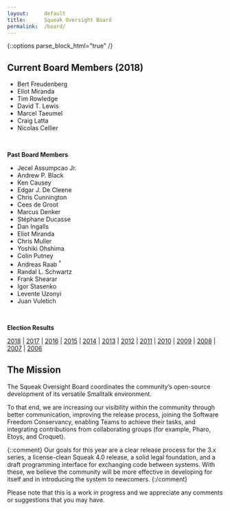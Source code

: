 ```yaml
---
layout:     default
title:      Squeak Oversight Board
permalink:  /board/
---
```

{::options parse_block_html="true" /}
<div class="row">
<div class="col-md-6 col-lg-6">

## Current Board Members (2018)

- Bert Freudenberg
- Eliot Miranda
- Tim Rowledge
- David T. Lewis
- Marcel Taeumel
- Craig Latta
- Nicolas Cellier

<br />

**Past Board Members**

- Jecel Assumpcao Jr.
- Andrew P. Black
- Ken Causey
- Edgar J. De Cleene
- Chris Cunnington
- Cees de Groot
- Marcus Denker
- Stéphane Ducasse
- Dan Ingalls
- Eliot Miranda
- Chris Muller
- Yoshiki Ohshima
- Colin Putney
- Andreas Raab <sup>&dagger;</sup>
- Randal L. Schwartz
- Frank Shearar
- Igor Stasenko
- Levente Uzonyi
- Juan Vuletich

<br />

**Election Results**

[2018](https://civs.cs.cornell.edu/cgi-bin/results.pl?id=E_fe5f0c2a40bd8a05) |
[2017](https://civs.cs.cornell.edu/cgi-bin/results.pl?id=E_3d5e07f8dfaf428a) |
[2016](https://civs.cs.cornell.edu/cgi-bin/results.pl?id=E_deb64ca4f4cffbaa) |
[2015](https://civs.cs.cornell.edu/cgi-bin/results.pl?id=E_5abe0e8654efae1a) |
[2014](https://civs.cs.cornell.edu/cgi-bin/results.pl?id=E_a467c120d84dac90) |
[2013](https://civs.cs.cornell.edu/cgi-bin/results.pl?id=E_245d976cd43b9f99) |
[2012](https://civs.cs.cornell.edu/cgi-bin/results.pl?id=E_114579ef2a1eb9a4) |
[2011](https://civs.cs.cornell.edu/cgi-bin/results.pl?id=E_22a9387d06a3ed3b) |
[2010](https://civs.cs.cornell.edu/cgi-bin/results.pl?id=E_716d8c257e6cf36b) |
[2009](https://civs.cs.cornell.edu/cgi-bin/results.pl?id=E_f48a814ea5d852de) |
[2008](https://civs.cs.cornell.edu/cgi-bin/results.pl?id=E_d38cc27709a65b64) |
[2007](https://civs.cs.cornell.edu/cgi-bin/results.pl?id=E_be84b060864afc59) |
[2006](https://civs.cs.cornell.edu/cgi-bin/results.pl?id=E_8c2bcb5151df7e75)

</div>
<div class="col-md-6 col-lg-6">

## The Mission

The Squeak Oversight Board coordinates the community’s open-source development of its versatile Smalltalk environment.

To that end, we are increasing our visibility within the community through better communication, improving the release process, joining the Software Freedom Conservancy, enabling Teams to achieve their tasks, and integrating contributions from collaborating groups (for example, Pharo, Etoys, and Croquet).

{::comment}
Our goals for this year are a clear release process for the 3.x series, a license-clean Squeak 4.0 release, a solid legal foundation, and a draft programming interface for exchanging code between systems.  With these, we believe the community will be more effective in developing for itself and in introducing the system to newcomers.
{:/comment}

Please note that this is a work in progress and we appreciate any comments or suggestions that you may have.

</div>
